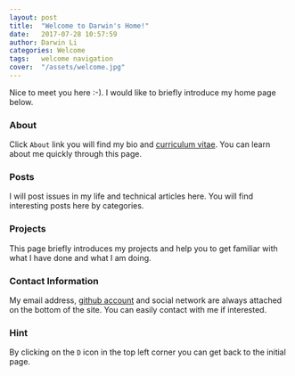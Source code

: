 ```yaml
---
layout: post
title:  "Welcome to Darwin's Home!"
date:   2017-07-28 10:57:59
author: Darwin Li
categories: Welcome
tags:	welcome navigation
cover:  "/assets/welcome.jpg"
---
```


Nice to meet you here :-). I would like to briefly introduce my home page below.

### About

Click `About` link you will find my bio and [curriculum vitae][cv]. You can learn about me quickly through this page. 

### Posts

I will post issues in my life and technical articles here. You will find interesting posts here by categories. 

### Projects

This page briefly introduces my projects and help you to get familiar with what I have done and what I am doing. 

### Contact Information

My email address, [github account][github-account] and social network are always attached on the bottom of the site. You can easily contact with me if interested. 

### Hint

By clicking on the `D` icon in the top left corner you can get back to the initial page.

[github-account]:	https://github.com/cyli2014
[cv]:				https://github.com/cyli2014/cyli2014.github.io/raw/master/CV_Li%20Chengyao.pdf